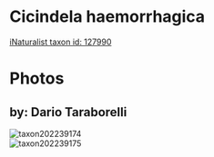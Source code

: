 
Cicindela haemorrhagica
=======================
  
[iNaturalist taxon id: 127990](https://www.inaturalist.org/taxa/127990)
# Photos

## by: Dario Taraborelli
  
![taxon202239174](https://inaturalist-open-data.s3.amazonaws.com/photos/216638273/medium.jpeg)  
![taxon202239175](https://inaturalist-open-data.s3.amazonaws.com/photos/216638252/medium.jpeg)